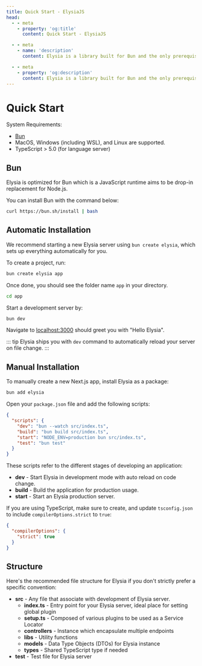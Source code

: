 ```yaml
---
title: Quick Start - ElysiaJS
head:
  - - meta
    - property: 'og:title'
      content: Quick Start - ElysiaJS

  - - meta
    - name: 'description'
      content: Elysia is a library built for Bun and the only prerequisite. To start, boostrap a new project with "bun create elysia hi-elysia" and start development server with "bun dev". This is all it need to do a quick start or getting start with ElysiaJS.

  - - meta
    - property: 'og:description'
      content: Elysia is a library built for Bun and the only prerequisite. To start, boostrap a new project with "bun create elysia hi-elysia" and start development server with "bun dev". This is all it need to do a quick start or getting start with ElysiaJS.
---
```


# Quick Start
System Requirements:
- [Bun](https://bun.sh)
- MacOS, Windows (including WSL), and Linux are supported.
- TypeScript > 5.0 (for language server)

## Bun
Elysia is optimized for Bun which is a JavaScript runtime aims to be drop-in replacement for Node.js.

You can install Bun with the command below:
```bash
curl https://bun.sh/install | bash
```

## Automatic Installation
We recommend starting a new Elysia server using `bun create elysia`, which sets up everything automatically for you.

To create a project, run:

```bash
bun create elysia app
```

Once done, you should see the folder name `app` in your directory.

```bash
cd app
```

Start a development server by:
```bash
bun dev
```

Navigate to [localhost:3000](http://localhost:3000) should greet you with "Hello Elysia".

::: tip
Elysia ships you with `dev` command to automatically reload your server on file change.
:::

## Manual Installation
To manually create a new Next.js app, install Elysia as a package:

```typescript
bun add elysia
```

Open your `package.json` file and add the following scripts:
```json
{
  "scripts": {
    "dev": "bun --watch src/index.ts",
    "build": "bun build src/index.ts",
    "start": "NODE_ENV=production bun src/index.ts",
    "test": "bun test"
  }
}
```

These scripts refer to the different stages of developing an application:

- **dev** - Start Elysia in development mode with auto reload on code change.
- **build** - Build the application for production usage.
- **start** - Start an Elysia production server.

If you are using TypeScript, make sure to create, and update `tsconfig.json` to include `compilerOptions.strict` to `true`:
```json
{
  "compilerOptions": {
    "strict": true
  }
}
```

## Structure
Here's the recommended file structure for Elysia if you don't strictly prefer a specific convention:
- **src** - Any file that associate with development of Elysia server.
    - **index.ts** - Entry point for your Elysia server, ideal place for setting global plugin
    - **setup.ts** - Composed of various plugins to be used as a Service Locator
    - **controllers** - Instance which encapsulate multiple endpoints 
    - **libs** - Utility functions
    - **models** - Data Type Objects (DTOs) for Elysia instance
    - **types** - Shared TypeScript type if needed
- **test** - Test file for Elysia server
